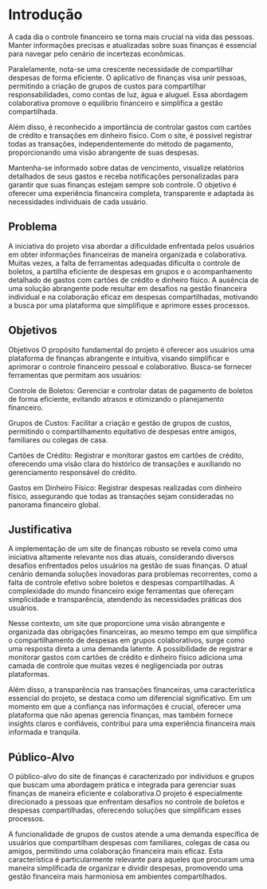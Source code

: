 # Introdução

A cada dia o controle financeiro se torna mais crucial na vida das pessoas. Manter informações precisas e atualizadas sobre suas finanças é essencial para navegar pelo cenário de incertezas econômicas.

Paralelamente, nota-se uma crescente necessidade de compartilhar despesas de forma eficiente. O aplicativo de finanças visa unir pessoas, permitindo a criação de grupos de custos para compartilhar responsabilidades, como contas de luz, água e aluguel. Essa abordagem colaborativa promove o equilíbrio financeiro e simplifica a gestão compartilhada.

Além disso, é reconhecido a importância de controlar gastos com cartões de crédito e transações em dinheiro físico. Com o site, é possível registrar todas as transações, independentemente do método de pagamento, proporcionando uma visão abrangente de suas despesas.

Mantenha-se informado sobre datas de vencimento, visualize relatórios detalhados de seus gastos e receba notificações personalizadas para garantir que suas finanças estejam sempre sob controle. O objetivo é oferecer uma experiência financeira completa, transparente e adaptada às necessidades individuais de cada usuário.


## Problema
A iniciativa do projeto visa abordar a dificuldade enfrentada pelos usuários em obter informações financeiras de maneira organizada e colaborativa. Muitas vezes, a falta de ferramentas adequadas dificulta o controle de boletos, a partilha eficiente de despesas em grupos e o acompanhamento detalhado de gastos com cartões de crédito e dinheiro físico. A ausência de uma solução abrangente pode resultar em desafios na gestão financeira individual e na colaboração eficaz em despesas compartilhadas, motivando a busca por uma plataforma que simplifique e aprimore esses processos.




## Objetivos

Objetivos
O propósito fundamental do projeto é oferecer aos usuários uma plataforma de finanças abrangente e intuitiva, visando simplificar e aprimorar o controle financeiro pessoal e colaborativo. Busca-se fornecer ferramentas que permitam aos usuários:

Controle de Boletos:
Gerenciar e controlar datas de pagamento de boletos de forma eficiente, evitando atrasos e otimizando o planejamento financeiro.

Grupos de Custos:
Facilitar a criação e gestão de grupos de custos, permitindo o compartilhamento equitativo de despesas entre amigos, familiares ou colegas de casa.

Cartões de Crédito:
Registrar e monitorar gastos em cartões de crédito, oferecendo uma visão clara do histórico de transações e auxiliando no gerenciamento responsável do crédito.

Gastos em Dinheiro Físico:
Registrar despesas realizadas com dinheiro físico, assegurando que todas as transações sejam consideradas no panorama financeiro global.



## Justificativa

A implementação de um site de finanças robusto se revela como uma iniciativa altamente relevante nos dias atuais, considerando diversos desafios enfrentados pelos usuários na gestão de suas finanças. O atual cenário demanda soluções inovadoras para problemas recorrentes, como a falta de controle efetivo sobre boletos e despesas compartilhadas. A complexidade do mundo financeiro exige ferramentas que ofereçam simplicidade e transparência, atendendo às necessidades práticas dos usuários.

Nesse contexto, um site que proporcione uma visão abrangente e organizada das obrigações financeiras, ao mesmo tempo em que simplifica o compartilhamento de despesas em grupos colaborativos, surge como uma resposta direta a uma demanda latente. A possibilidade de registrar e monitorar gastos com cartões de crédito e dinheiro físico adiciona uma camada de controle que muitas vezes é negligenciada por outras plataformas.

Além disso, a transparência nas transações financeiras, uma característica essencial do projeto, se destaca como um diferencial significativo. Em um momento em que a confiança nas informações é crucial, oferecer uma plataforma que não apenas gerencia finanças, mas também fornece insights claros e confiáveis, contribui para uma experiência financeira mais informada e tranquila.



## Público-Alvo

O público-alvo do site de finanças é caracterizado por indivíduos e grupos que buscam uma abordagem prática e integrada para gerenciar suas finanças de maneira eficiente e colaborativa.O projeto é especialmente direcionado a pessoas que enfrentam desafios no controle de boletos e despesas compartilhadas, oferecendo soluções que simplificam esses processos.

A funcionalidade de grupos de custos atende a uma demanda específica de usuários que compartilham despesas com familiares, colegas de casa ou amigos, permitindo uma colaboração financeira mais eficaz. Esta característica é particularmente relevante para aqueles que procuram uma maneira simplificada de organizar e dividir despesas, promovendo uma gestão financeira mais harmoniosa em ambientes compartilhados.
